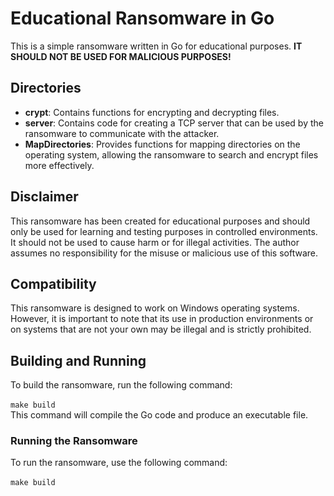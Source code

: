 # Educational Ransomware in Go

This is a simple ransomware written in Go for educational purposes. **IT SHOULD NOT BE USED FOR MALICIOUS PURPOSES!**

## Directories

- **crypt**: Contains functions for encrypting and decrypting files.
- **server**: Contains code for creating a TCP server that can be used by the ransomware to communicate with the attacker.
- **MapDirectories**: Provides functions for mapping directories on the operating system, allowing the ransomware to search and encrypt files more effectively.

## Disclaimer

This ransomware has been created for educational purposes and should only be used for learning and testing purposes in controlled environments. It should not be used to cause harm or for illegal activities. The author assumes no responsibility for the misuse or malicious use of this software.

## Compatibility

This ransomware is designed to work on Windows operating systems. However, it is important to note that its use in production environments or on systems that are not your own may be illegal and is strictly prohibited.

## Building and Running

To build the ransomware, run the following command:<br />
<br />
`make build`<br />
This command will compile the Go code and produce an executable file.

### Running the Ransomware

To run the ransomware, use the following command: <br />
<br />
`make build`
